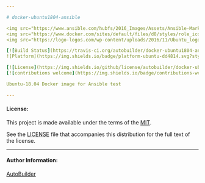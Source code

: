 ```yaml
---

# docker-ubuntu1804-ansible

<img src="https://www.ansible.com/hubfs/2016_Images/Assets/Ansible-Mark-Large-RGB-Pool.png?hsLang=en-us" width="10%" height="10%" alt="Ansible logo" align="right"/>
<img src="https://www.docker.com/sites/default/files/d8/styles/role_icon/public/2019-07/Moby-logo.png" width="13%" height="13%" alt="Docker logo" align="right"/>
<img src="https://logo-logos.com/wp-content/uploads/2016/11/Ubuntu_logo_icon.png" width="10%" height="10%" alt="Ubuntu logo" align="right"/>

[![Build Status](https://travis-ci.org/autobuilder/docker-ubuntu1804-ansible.svg?branch=master)](https://travis-ci.org/autobuilder/docker-ubuntu1804-ansible)
![Platform](https://img.shields.io/badge/platform-ubuntu-dd4814.svg?style=flat) 

[![License](https://img.shields.io/github/license/autobuilder/docker-ubuntu1804-ansible)](https://opensource.org/licenses/MIT)
[![contributions welcome](https://img.shields.io/badge/contributions-welcome-brightgreen.svg?style=flat)](https://github.com/autobuilder/docker-ubuntu1804-ansible/issues)

Ubuntu-18.04 Docker image for Ansible test

---
```


#### License:

This project is made available under the terms of the [MIT][mit].

See the [LICENSE][license] file that accompanies this distribution for the full text of the license.

---

#### Author Information:

[AutoBuilder][autobuilder]

[kitchenci]: https://kitchen.ci
[mit]: https://opensource.org/licenses/MIT
[license]: https://github.com/autobuilder/docker-ubuntu1804-ansible/blob/master/LICENSE
[autobuilder]: https://github.com/autobuilder
[ansiblelint]: https://docs.ansible.com/ansible-lint/